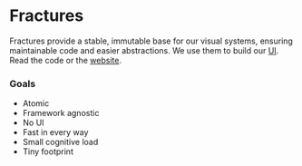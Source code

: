 # Fractures

Fractures provide a stable, immutable base for our visual systems, ensuring maintainable code and easier abstractions. We use them to build our [UI](https://ui.helios.graphics). Read the code or the [website](https://fractures.dev).

### Goals

- Atomic
- Framework agnostic
- No UI
- Fast in every way
- Small cognitive load
- Tiny footprint
